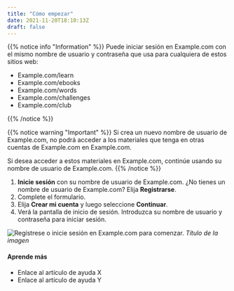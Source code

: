 ```yaml
---
title: "Cómo empezar"
date: 2021-11-20T18:10:13Z
draft: false
---
```


{{% notice info "Information" %}}
Puede iniciar sesión en Example.com con el mismo nombre de usuario y contraseña que usa para cualquiera de estos sitios web:

- Example.com/learn
- Example.com/ebooks
- Example.com/words
- Example.com/challenges
- Example.com/club

{{% /notice %}}

{{% notice warning "Important" %}}
Si crea un nuevo nombre de usuario de Example.com, no podrá acceder a los materiales que tenga en otras cuentas de Example.com en Example.com.

Si desea acceder a estos materiales en Example.com, continúe usando su nombre de usuario de Example.com.
{{% /notice %}}

1. **Inicie sesión** con su nombre de usuario de Example.com. ¿No tienes un nombre de usuario de Example.com? Elija **Registrarse**.
2. Complete el formulario.
3. Elija **Crear mi cuenta** y luego seleccione **Continuar**.
4. Verá la pantalla de inicio de sesión. Introduzca su nombre de usuario y contraseña para iniciar sesión.

![Regístrese o inicie sesión en Example.com para comenzar.](https://placehold.co/600x400)
*Título de la imagen*

#### Aprende más

- Enlace al artículo de ayuda X
- Enlace al artículo de ayuda Y
